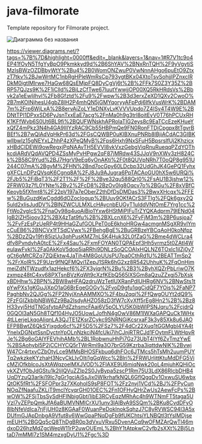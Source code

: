 # java-filmorate
Template repository for Filmorate project.


![Диаграмма без названия](https://user-images.githubusercontent.com/76499013/184247226-e6c314bc-f723-4047-b717-3d34124dbb2c.jpg)


https://viewer.diagrams.net/?tags=%7B%7D&highlight=0000ff&edit=_blank&layers=1&nav=1#R7V1tc9o4EP41fOyN5TfgYyBpO9Pkmkkyd9d%2B6ShYAV%2BNxRnTQH%2F9yVgytiSMzIsBWzOZDBbyWtY%2Bu4%2B0WomONZwuP0VwNnnAHgo6puEtO9ZtxzT7tkv%2BJwWrtMC1nbRgHPleWmRsCp793ygtBKx04XtoTsvSohjjIPZnxcIRDkM0igtlMIrwe7HaGw68QsEMjpFQ8DyCgVj6t%2B%2FFk7S0Z3Y35Z%2BRP57QJzs9K%2F1iClld%2BiLzCfTwe67IuutYwwjjOP00XQ5RkHRdsVs%2Bbvk2a1eEwljlhvl%2Fb8Gfztd%2Fu9%2Fwpw%2B3d3erxZeXD1QXv2CwoO%2B7mKOINjhesU4gbZ8lH2P4mhQN5jGMYqoryyAFpPdj6IfkVusWrK%2BDAM7m%2Frp6WjLxA%2B8ervAiZoLY1eDNXyLvKVVVUpdo7Z4ISy4T4W9E%2BDNtTPI1DPxxSD6PyJsnTxxEaE7acg%2FnMa0h9g3trl8oitEyV0T76hPCUxRHK1KFfWvb6S0Ut6BL9fi%2BQUFWNskhAPRoIaTIG2eys8c9EaTCcEzeKHueYxQfZ4mPkz3N4h4GA9IlIYzRAC9Cb55HBPmQe9FN0RonFTDjCpgpx8tTgvrBBEf%2B7wQlAdVqHkPr63d%2FGsCQWBP0uKIBXnuPNRb8IBjiACdAC3GIBKwllbwIz15gNEYxLZhhP4zXPeQMyB%2Fps6Hxh9NxSFuH5BpsrslfUj2KhzicxxHBdCIDEWi9owRegxjPqNAAvTH5EVVI8vkVxzGebgViqRnuRueqqPZdYOThkcdiARdVQdAVQPD4ZSsMyPvHPgw2qF87jMRdw43SJJqV9nXWv3zH824Ck%2B58C9Yud%2BJ7HgrV9eEq6yOnAKti%2F0t8QUVpNRh7T0oQP8g951U244C07mA%2BgyM%2FHN%2Bnd7ocGpy60LDcbp32UdGhJK4GePQ1FyhxgXFCLnDPzQVsqK6Cgnq8A%2FJ8Ju9AJugra6PpTACAoGU0hX5w6URQi%2FJb5%2FiBqT3%2F2T1%2F%2F%2Bye32qu588Qrl0%2FsAU1B3jshw12%2FRW03z7fL0YNte%2Bv2%2FcD8%2BzOv0Ig8Oqcv7o%2BGu%2F8xVBfCKeoyb5fXfmt8%2F22pV197a7eOberZ2thDfDsDMDas3%2BwxXHcqx%2FFEw%2BuGuzdKwCgdd6dOZocIogup%2BUuv9OKfACrS3FTlg%2FQk6gxy2Q5uld2xIisJudDV%2BINZWCULMXLcHAycnbEUGyT1uIddVNtOmE7Yrg1cc%2FtWo2vgIcS%2FnaOy98q4uoAiBio1Yxw6HStMiPIFuTrZYQKAdprm79lENd04IgB2IZH5ioov32%2BX4zTat9fu%2B%2BXLcnX6%2FvFjM3m%2BP6usjoa7%2FvFzEsPzUeRP4t9HHaGZufGOLPeT0oE6khoHRGw4acmgnMSgXR9vlYmcCuEB6%2BNCVx1fTSdCVwx%2FBehgBgE%2BuGRBzeYBCqAoH0koNfpz%2BDzZQv19fr85izUu3qhPusKMZ7nLSK4Huk32L0fZaG%2Bme4dWCLra4dfv8PvndvhA0tcE%2Fx4Sau%2FxmFOYAN0TQPAEpf3Hh5vrmz5t0ZAtI4WeuIawFvkI%2Fa0AkKoV5dop5iaRRhi9DNLzSoQCOAIxHQLNZ6TOxlc1ilZj0y7gCt6gMtCRZq7ZQjEktw4JaTih4M8GoUUsPU7pa0CthRd1U%2BEATTmSp2%2FrXoIR%2F9Uzr9fNQFMQvi1ZepJ1SRk6hG2xz8R542UhhuK%2FqOnHjmmejZdNTWzudfx1azHekcf6%2FX3yiqrN%2Bu%2B3%2ByhXQZrPbLriwO7Kzxmpz48tC4xv68PXTsnBVzKqWt9cXzfKEbQ565lXSGm8aQzuZZxgj57bXskxBDHhw%2BPN%2BW8wHFAQzdruWzTetlUXRanPdlUHRg6NV%2BNwSts1tpYwPXs1gKGuJjXpO1aG6BrEgeGOGy%2FvoD9gfu1qgCidQF7YOis%2FaNP7PaghbNv2QJGg%2FP2NyjXnAAMMXO%2F4bu2qqi%2FfQwgOUYt2dQ9%2FzFGIZkblbNBW6Zz9Ba2IsdyAHZO58zD3fW7cXvXff5rEg8Hn2%2B%2Bz8H33vyj5HdTNGsfytpAPdZzhsmcFAai6V5pOLYU5K0ibWlPSNJqru%2FcjdrQ0GQOl3aN5Gh8TQf104HyJO5UowLJofhN4gOwV86M1IWXaGAPQuCk1WHx4tLLerjeLkqoAIiqnLA3QJTE1ZKsrZCykc9SNRNGiKcsrxaF3k3y85Xk8u6JAOEFP8BwtZ6QkSYjxgdo6cf%2F5D5%2FSz7%2F4dCr22Xuq1tGGMgbI4YA4tYneIxDGNxtSsnDyctnYpOLnNzkciN4fcUki7ihCJnjRTRCJd1FOytmFLWtHpvRJe%2Bg6oGAIYFEVhihAMb%2BL1RobwnuHhPi7Gz73UbT4IYf6ZvTmzYwE%2BSAohybl5P2jCCHYCQ5rTWrRml9a3O7brG59Kzrba3iqttdwNlK%2BvwjW47Cr4rtxvCZbOtyLce9MMsBHOSFkbuq6dhFOc6JTMcs5hTsMh2uumPUYTq2wkzkeKYzhaH3NcyCkLIvOIti1gGqWcc%2Blri%2FRWUrljttKtuMdDFG5VicMZjOfkblcoJsXtAWqzoelMXJVOD%2FlAXE9U6miqNwk20oL4mjuhKQHiOcvkXZVfObJdGStu1k2ljIQVuZZIp2S0JyBypa5zscP1Rm75U3LdX86RIcbDHB4UqDYzuQ3arlki19Ic7gGr1gcjAiSsJjx0WIkrhafkNQL6GflQgqDv1OxwuSU6wbxQtOK5fRt%2FSFOPpr3z7XKohoIS9sP8FOT%2Fz2nvj1VCd%2BJ%2FPyCunNOqZfNaafuZKLiT9mclYcyqrGH01OEC%2Fn1OFHyQHrZwUs2AewFcPs%2BwOW%2FSjTbsSySdHFINbigGbti1ibE3RCyEqzMRhAc4h9WTNmFT5taga5UVzI7vZEPpQmkJfA6aBUMVNMICrXU1unv3IAlBvA9SSQm%2BKu8CvdDFyO8lbNfeVdIca7rjFjUH0z8KGAaF0WuanPeDokInokSqhzJ7C8yRVWSC94I3A5xDUfmGJApDnbgA9Vfut8v6WwGpaPNqDgFb9fUKChtsiYLNBQtl3tYsIMDjsemEUH%2BGQq5cQ8ThDgBR0p3dVxuVRxu5DvenACq9wOFMZArQwTl46mdxoD26hzMdZgcWepW11rP2uwOUEmL%2BhY1tAtpkwC2vfb2sXXt%2Bj5LntaD7mMMI7z1SM4mzxgDyU1%2Fgc%3D
